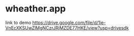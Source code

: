 # wheather.app
link to demo https://drive.google.com/file/d/1ie-VnEcXKSUwZlMgNCzrJRjMZDE77HKE/view?usp=drivesdk 
